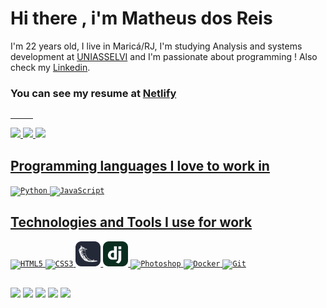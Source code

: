 # Hi there , i'm Matheus dos Reis

I'm 22 years old, I live in Maricá/RJ, I'm studying Analysis and systems development at [UNIASSELVI](https://uniasselvi.com.br/) and I'm passionate about programming ! 
Also check my [Linkedin](https://www.linkedin.com/in/matheus-dos-reis-08b74b1a4/).

### You can see my resume at [Netlify](https://matheusdosreislp.netlify.app/)
<div style="display: inline-block;">
  <hr>
  <a href="https://github.com/Reis567">
  <img height="180em" src="https://github-readme-stats.vercel.app/api?username=Reis567&show_icons=true&theme=tokyonight"/>
  <img height="180em" src="https://github-readme-streak-stats.herokuapp.com/?user=Reis567&theme=tokyonight&hide_border=true"/>
</div>
  <img  src="https://github-readme-stats.vercel.app/api/top-langs/?username=Reis567&theme=tokyonight"/>



<div style="display: inline_block">
  
 ##   Programming languages I love to work in

<code><img width="40px" src="https://cdn.jsdelivr.net/gh/devicons/devicon/icons/python/python-original.svg" title = "Python"/></code>
<code><img width="40px" src="https://cdn.jsdelivr.net/gh/devicons/devicon/icons/javascript/javascript-original.svg" title = "JavaScript"/></code>

  ##   Technologies and Tools I use for work
<code><img width="40px" src="https://cdn.jsdelivr.net/gh/devicons/devicon/icons/html5/html5-original-wordmark.svg" title = "HTML5"/></code>
<code><img width="40px" src="https://cdn.jsdelivr.net/gh/devicons/devicon/icons/css3/css3-original-wordmark.svg" title = "CSS3"/></code> 
<code><img width="40px" src="https://github.com/tandpfun/skill-icons/blob/main/icons/Flask-Dark.svg" title = "Flask"/></code>
<code><img width="40px" src="https://github.com/tandpfun/skill-icons/blob/main/icons/Django.svg" title = "django"/></code>
<code><img width="40px" src="https://cdn.jsdelivr.net/gh/devicons/devicon/icons/photoshop/photoshop-plain.svg" title = "Photoshop"/></code>
<code><img width="40px" src="https://cdn.jsdelivr.net/gh/devicons/devicon/icons/docker/docker-plain.svg" title = "Docker"/></code>
<code><img width="40px" src="https://cdn.jsdelivr.net/gh/devicons/devicon/icons/git/git-plain.svg" title = "Git"/></code>
</div>
  
  ##
 
<div> 
   <a href="https://instagram.com/reis567_" target="_blank"><img src="https://img.shields.io/badge/-Instagram-%23E4405F?style=for-the-badge&logo=instagram&logoColor=white" target="_blank"></a>
  <a href = "mailto:matheusdosreis9@gmail.com"><img src="https://img.shields.io/badge/-Gmail-%23333?style=for-the-badge&logo=gmail&logoColor=white" target="_blank"></a>
  <a href="https://www.linkedin.com/in/matheus-dos-reis-08b74b1a4/" target="_blank"><img src="https://img.shields.io/badge/-LinkedIn-%230077B5?style=for-the-badge&logo=linkedin&logoColor=white" target="_blank"></a> 
    <a href="https://codepen.io/reis567" target="_blank"><img src="https://img.shields.io/badge/-codepen-%230077B5?style=for-the-badge&logo=codepen&logoColor=black" target="_blank"></a> 
  <a href="https://matheusdosreislp.netlify.app/#" target="_blank"><img src="https://img.shields.io/badge/-netlify-%230077B5?style=for-the-badge&logo=netlify&logoColor=black" target="_blank"></a> 
  
</div>

